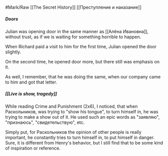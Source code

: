  #Mark/Raw 
[[The Secret History]] [[Преступление и наказание]] 
##### Doors
Julian was opening door in the same manner as [[Алёна Ивановна]], without trust, as if we is waiting for something horrible to happen. 

When Richard paid a visit to him for the first time, Julian opened the door slightly. 

On the second time, he opened door more, but there still was emphasis on it. 

As well, I remember, that he was doing the same, when our company came to him and got that letter.
##### [[Live is show, tragedy]]
While reading Crime and Punishment (2x6), I noticed, that when Раскольников, was trying to "show his tongue", to turn himself in, he was trying to make a show out of it. He used such an epic words as "заявляю", "признаюсь", "свидетельствую", etc.

Simply put, for Раскольников the opinion of other people is really important, he constantly tries to turn himself in, to put himself in danger. Sure, it is different from Henry's behavior, but I still find that to be some kind of inspiration or reference.